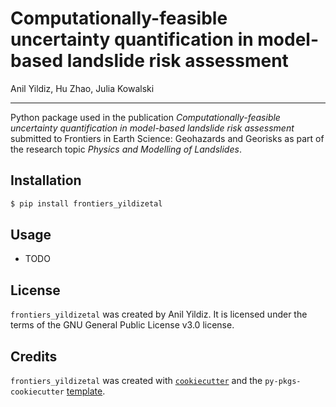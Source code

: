 # Computationally-feasible uncertainty quantification in model-based landslide risk assessment

Anil Yildiz, Hu Zhao, Julia Kowalski

----

Python package used in the publication *Computationally-feasible uncertainty quantification in model-based landslide risk assessment* submitted to Frontiers in Earth Science: Geohazards and Georisks as part of the research topic *Physics and Modelling of Landslides*.

## Installation

```bash
$ pip install frontiers_yildizetal
```

## Usage

- TODO

## License

`frontiers_yildizetal` was created by Anil Yildiz. It is licensed under the terms of the GNU General Public License v3.0 license.

## Credits

`frontiers_yildizetal` was created with [`cookiecutter`](https://cookiecutter.readthedocs.io/en/latest/) and the `py-pkgs-cookiecutter` [template](https://github.com/py-pkgs/py-pkgs-cookiecutter).
